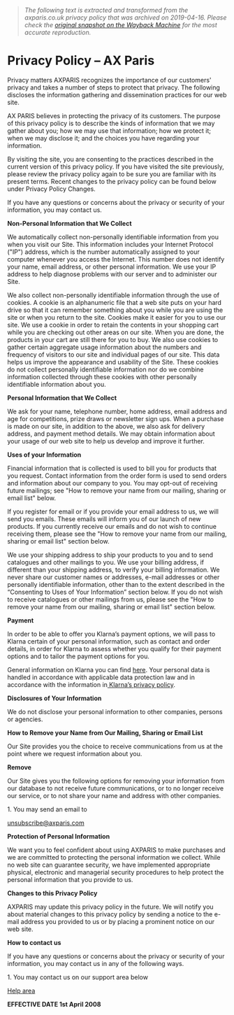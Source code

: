 > *The following text is extracted and transformed from the axparis.co.uk privacy policy that was archived on 2019-04-16. Please check the [original snapshot on the Wayback Machine](https://web.archive.org/web/20190416032846id_/https%3A//www.axparis.com/pages/privacy-policy) for the most accurate reproduction.*

# Privacy Policy – AX Paris

Privacy matters AXPARIS recognizes the importance of our customers' privacy and takes a number of steps to protect that privacy. The following discloses the information gathering and dissemination practices for our web site.

AX PARIS believes in protecting the privacy of its customers. The purpose of this privacy policy is to describe the kinds of information that we may gather about you; how we may use that information; how we protect it; when we may disclose it; and the choices you have regarding your information.

By visiting the site, you are consenting to the practices described in the current version of this privacy policy. If you have visited the site previously, please review the privacy policy again to be sure you are familiar with its present terms. Recent changes to the privacy policy can be found below under Privacy Policy Changes.

If you have any questions or concerns about the privacy or security of your information, you may contact us.

**Non-Personal Information that We Collect**

We automatically collect non-personally identifiable information from you when you visit our Site. This information includes your Internet Protocol ("IP") address, which is the number automatically assigned to your computer whenever you access the Internet. This number does not identify your name, email address, or other personal information. We use your IP address to help diagnose problems with our server and to administer our Site.

We also collect non-personally identifiable information through the use of cookies. A cookie is an alphanumeric file that a web site puts on your hard drive so that it can remember something about you while you are using the site or when you return to the site. Cookies make it easier for you to use our site. We use a cookie in order to retain the contents in your shopping cart while you are checking out other areas on our site. When you are done, the products in your cart are still there for you to buy. We also use cookies to gather certain aggregate usage information about the numbers and frequency of visitors to our site and individual pages of our site. This data helps us improve the appearance and usability of the Site. These cookies do not collect personally identifiable information nor do we combine information collected through these cookies with other personally identifiable information about you.

**Personal Information that We Collect**

We ask for your name, telephone number, home address, email address and age for competitions, prize draws or newsletter sign ups. When a purchase is made on our site, in addition to the above, we also ask for delivery address, and payment method details. We may obtain information about your usage of our web site to help us develop and improve it further.

**Uses of your Information**

Financial information that is collected is used to bill you for products that you request. Contact information from the order form is used to send orders and information about our company to you. You may opt-out of receiving future mailings; see "How to remove your name from our mailing, sharing or email list" below.

If you register for email or if you provide your email address to us, we will send you emails. These emails will inform you of our launch of new products. If you currently receive our emails and do not wish to continue receiving them, please see the "How to remove your name from our mailing, sharing or email list" section below.

We use your shipping address to ship your products to you and to send catalogues and other mailings to you. We use your billing address, if different than your shipping address, to verify your billing information. We never share our customer names or addresses, e-mail addresses or other personally identifiable information, other than to the extent described in the “Consenting to Uses of Your Information” section below. If you do not wish to receive catalogues or other mailings from us, please see the "How to remove your name from our mailing, sharing or email list" section below.

**Payment**

In order to be able to offer you Klarna’s payment options, we will pass to Klarna certain of your personal information, such as contact and order details, in order for Klarna to assess whether you qualify for their payment options and to tailor the payment options for you.

General information on Klarna you can find [here](https://www.klarna.com/uk/). Your personal data is handled in accordance with applicable data protection law and in accordance with the information in[ Klarna’s privacy policy](http://cdn.klarna.com/1.0/shared/content/legal/terms/Klarna/en_gb/privacy).

**Disclosures of Your Information**

We do not disclose your personal information to other companies, persons or agencies.

**How to Remove your Name from Our Mailing, Sharing or Email List**

Our Site provides you the choice to receive communications from us at the point where we request information about you.

**Remove**

Our Site gives you the following options for removing your information from our database to not receive future communications, or to no longer receive our service, or to not share your name and address with other companies.

1\. You may send an email to

[unsubscribe@axparis.com](mailto:unsubscribe@axparis.com)

**Protection of Personal Information**

We want you to feel confident about using AXPARIS to make purchases and we are committed to protecting the personal information we collect. While no web site can guarantee security, we have implemented appropriate physical, electronic and managerial security procedures to help protect the personal information that you provide to us.

**Changes to this Privacy Policy**

AXPARIS may update this privacy policy in the future. We will notify you about material changes to this privacy policy by sending a notice to the e-mail address you provided to us or by placing a prominent notice on our web site.

**How to contact us**

If you have any questions or concerns about the privacy or security of your information, you may contact us in any of the following ways.

1\. You may contact us on our support area below

[Help area](http://axparis.websitesthatrock.co.uk/pages/contact-us/)

**EFFECTIVE DATE 1st April 2008**

